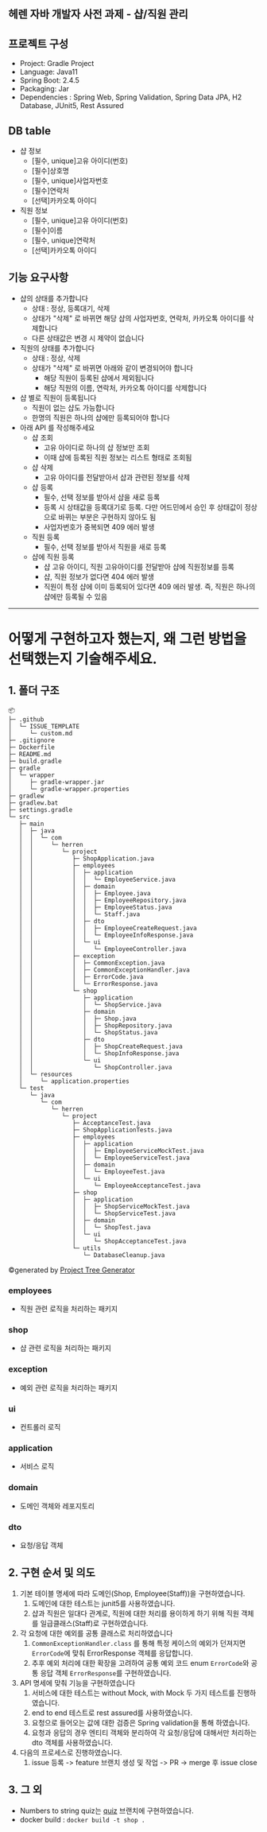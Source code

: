 ## 헤렌 자바 개발자 사전 과제 - 샵/직원 관리
## 프로젝트 구성
+ Project: Gradle Project
+ Language: Java11
+ Spring Boot: 2.4.5
+ Packaging: Jar
+ Dependencies : Spring Web, Spring Validation, Spring Data JPA, H2 Database, JUnit5, Rest Assured

## DB table
- 샵 정보
    - [필수, unique]고유 아이디(번호)
    - [필수]상호명
    - [필수, unique]사업자번호
    - [필수]연락처
    - [선택]카카오톡 아이디
- 직원 정보
    - [필수, unique]고유 아이디(번호)
    - [필수]이름
    - [필수, unique]연락처
    - [선택]카카오톡 아이디

## 기능 요구사항
- 샵의 상태를 추가합니다
    - 상태 : 정상, 등록대기, 삭제
    - 상태가 "삭제" 로 바뀌면 해당 샵의 사업자번호, 연락처, 카카오톡 아이디를 삭제합니다
    - 다른 상태값은 변경 시 제약이 없습니다
- 직원의 상태를 추가합니다
    - 상태 : 정상, 삭제
    - 상태가 "삭제" 로 바뀌면 아래와 같이 변경되어야 합니다
        - 해당 직원이 등록된 샵에서 제외됩니다
        - 해당 직원의 이름, 연락처, 카카오톡 아이디를 삭제합니다
- 샵 별로 직원이 등록됩니다
    - 직원이 없는 샵도 가능합니다
    - 한명의 직원은 하나의 샵에만 등록되어야 합니다
- 아래 API 를 작성해주세요
    - 샵 조회
        - 고유 아이디로 하나의 샵 정보만 조회
        - 이때 샵에 등록된 직원 정보는 리스트 형태로 조회됨
    - 샵 삭제
        - 고유 아이디를 전달받아서 샵과 관련된 정보를 삭제
    - 샵 등록
        - 필수, 선택 정보를 받아서 샵을 새로 등록
        - 등록 시 상태값을 등록대기로 등록. 다만 어드민에서 승인 후 상태값이 정상으로 바뀌는 부분은 구현하지 않아도 됨
        - 사업자번호가 중복되면 409 에러 발생
    - 직원 등록
        - 필수, 선택 정보를 받아서 직원을 새로 등록
    - 샵에 직원 등록
        - 샵 고유 아이디, 직원 고유아이디를 전달받아 샵에 직원정보를 등록
        - 샵, 직원 정보가 없다면 404 에러 발생
        - 직원이 특정 샵에 이미 등록되어 있다면 409 에러 발생. 즉, 직원은 하나의 샵에만 등록될 수 있음

---
# 어떻게 구현하고자 했는지, 왜 그런 방법을 선택했는지 기술해주세요.
## 1. 폴더 구조
```
📦 
├─ .github
│  └─ ISSUE_TEMPLATE
│     └─ custom.md
├─ .gitignore
├─ Dockerfile
├─ README.md
├─ build.gradle
├─ gradle
│  └─ wrapper
│     ├─ gradle-wrapper.jar
│     └─ gradle-wrapper.properties
├─ gradlew
├─ gradlew.bat
├─ settings.gradle
└─ src
   ├─ main
   │  ├─ java
   │  │  └─ com
   │  │     └─ herren
   │  │        └─ project
   │  │           ├─ ShopApplication.java
   │  │           ├─ employees
   │  │           │  ├─ application
   │  │           │  │  └─ EmployeeService.java
   │  │           │  ├─ domain
   │  │           │  │  ├─ Employee.java
   │  │           │  │  ├─ EmployeeRepository.java
   │  │           │  │  ├─ EmployeeStatus.java
   │  │           │  │  └─ Staff.java
   │  │           │  ├─ dto
   │  │           │  │  ├─ EmployeeCreateRequest.java
   │  │           │  │  └─ EmployeeInfoResponse.java
   │  │           │  └─ ui
   │  │           │     └─ EmployeeController.java
   │  │           ├─ exception
   │  │           │  ├─ CommonException.java
   │  │           │  ├─ CommonExceptionHandler.java
   │  │           │  ├─ ErrorCode.java
   │  │           │  └─ ErrorResponse.java
   │  │           └─ shop
   │  │              ├─ application
   │  │              │  └─ ShopService.java
   │  │              ├─ domain
   │  │              │  ├─ Shop.java
   │  │              │  ├─ ShopRepository.java
   │  │              │  └─ ShopStatus.java
   │  │              ├─ dto
   │  │              │  ├─ ShopCreateRequest.java
   │  │              │  └─ ShopInfoResponse.java
   │  │              └─ ui
   │  │                 └─ ShopController.java
   │  └─ resources
   │     └─ application.properties
   └─ test
      └─ java
         └─ com
            └─ herren
               └─ project
                  ├─ AcceptanceTest.java
                  ├─ ShopApplicationTests.java
                  ├─ employees
                  │  ├─ application
                  │  │  ├─ EmployeeServiceMockTest.java
                  │  │  └─ EmployeeServiceTest.java
                  │  ├─ domain
                  │  │  └─ EmployeeTest.java
                  │  └─ ui
                  │     └─ EmployeeAcceptanceTest.java
                  ├─ shop
                  │  ├─ application
                  │  │  ├─ ShopServiceMockTest.java
                  │  │  └─ ShopServiceTest.java
                  │  ├─ domain
                  │  │  └─ ShopTest.java
                  │  └─ ui
                  │     └─ ShopAcceptanceTest.java
                  └─ utils
                     └─ DatabaseCleanup.java
```
©generated by [Project Tree Generator](https://woochanleee.github.io/project-tree-generator)
### employees
+ 직원 관련 로직을 처리하는 패키지
### shop
+ 샵 관련 로직을 처리하는 패키지
### exception
+ 예외 관련 로직을 처리하는 패키지
### ui
+ 컨트롤러 로직
### application
+ 서비스 로직
### domain
+ 도메인 객체와 레포지토리
### dto
+ 요청/응답 객체

## 2. 구현 순서 및 의도
1. 기본 테이블 명세에 따라 도메인(Shop, Employee(Staff))을 구현하였습니다.
   1. 도메인에 대한 테스트는 junit5를 사용하였습니다.
   2. 샵과 직원은 일대다 관계로, 직원에 대한 처리를 용이하게 하기 위해 직원 객체를 일급클래스(Staff)로 구현하였습니다.
2. 각 요청에 대한 예외를 공통 클래스로 처리하였습니다
   1. `CommonExceptionHandler.class` 를 통해 특정 케이스의 예외가 던져지면 `ErrorCode`에 맞춰 ErrorResponse 객체를 응답합니다.
   2. 추후 예외 처리에 대한 확장을 고려하여 공통 예외 코드 enum `ErrorCode`와 공통 응답 객체 `ErrorResponse`를 구현하였습니다.
3. API 명세에 맞춰 기능을 구현하였습니다
   1. 서비스에 대한 테스트는 without Mock, with Mock 두 가지 테스트를 진행하였습니다.
   2. end to end 테스트로 rest assured를 사용하였습니다.
   3. 요청으로 들어오는 값에 대한 검증은 Spring validation을 통해 하였습니다.
   4. 요청과 응답의 경우 엔티티 객체와 분리하여 각 요청/응답에 대해서만 처리하는 dto 객체를 사용하였습니다.
4. 다음의 프로세스로 진행하였습니다.
   1. issue 등록 -> feature 브랜치 생성 및 작업 -> PR -> merge 후 issue close

## 3. 그 외
+ Numbers to string quiz는 [quiz](https://github.com/MINS99/herren-project/tree/quiz) 브랜치에 구현하였습니다.
+ docker build : `docker build -t shop .`
